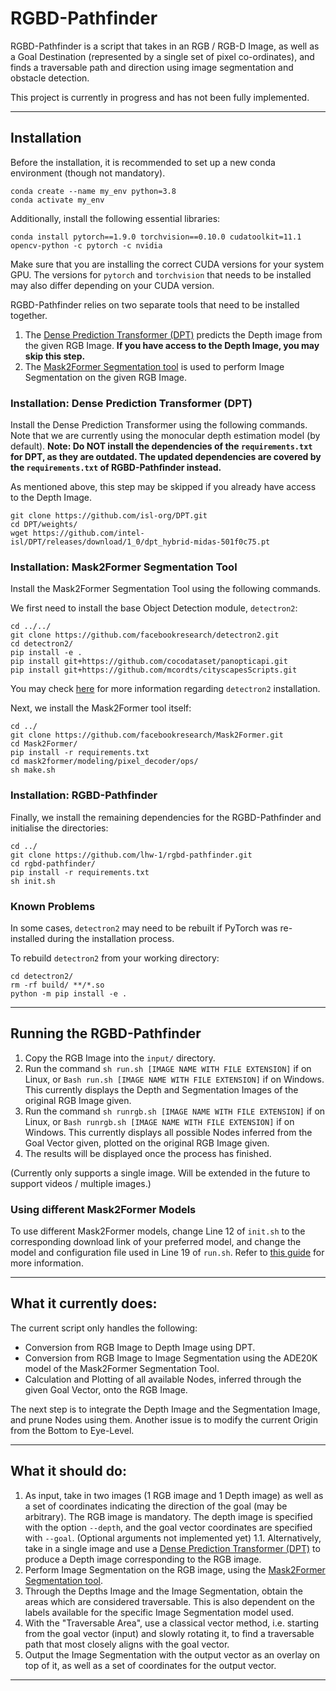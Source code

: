 # RGBD-Pathfinder

RGBD-Pathfinder is a script that takes in an RGB / RGB-D Image, as well as a Goal Destination (represented by a single set of pixel co-ordinates), and finds a traversable path and direction using image segmentation and obstacle detection.

This project is currently in progress and has not been fully implemented.

---

## Installation

Before the installation, it is recommended to set up a new conda environment (though not mandatory). 

```
conda create --name my_env python=3.8
conda activate my_env
```

Additionally, install the following essential libraries:

```
conda install pytorch==1.9.0 torchvision==0.10.0 cudatoolkit=11.1 opencv-python -c pytorch -c nvidia
```

Make sure that you are installing the correct CUDA versions for your system GPU. The versions for `pytorch` and `torchvision` that needs to be installed may also differ depending on your CUDA version.

RGBD-Pathfinder relies on two separate tools that need to be installed together. 

1. The [Dense Prediction Transformer (DPT)](https://github.com/isl-org/DPT) predicts the Depth image from the given RGB Image. **If you have access to the Depth Image, you may skip this step.**
2. The [Mask2Former Segmentation tool](https://github.com/facebookresearch/Mask2Former) is used to perform Image Segmentation on the given RGB Image.

### Installation: Dense Prediction Transformer (DPT)

Install the Dense Prediction Transformer using the following commands. Note that we are currently using the monocular depth estimation model (by default). **Note: Do NOT install the dependencies of the `requirements.txt` for DPT, as they are outdated. The updated dependencies are covered by the `requirements.txt` of RGBD-Pathfinder instead.**

As mentioned above, this step may be skipped if you already have access to the Depth Image.

```
git clone https://github.com/isl-org/DPT.git
cd DPT/weights/
wget https://github.com/intel-isl/DPT/releases/download/1_0/dpt_hybrid-midas-501f0c75.pt
```

### Installation: Mask2Former Segmentation Tool

Install the Mask2Former Segmentation Tool using the following commands. 

We first need to install the base Object Detection module, `detectron2`:

```
cd ../../
git clone https://github.com/facebookresearch/detectron2.git
cd detectron2/
pip install -e .
pip install git+https://github.com/cocodataset/panopticapi.git
pip install git+https://github.com/mcordts/cityscapesScripts.git
```

You may check [here](https://detectron2.readthedocs.io/en/latest/tutorials/install.html) for more information regarding `detectron2` installation.

Next, we install the Mask2Former tool itself:

```
cd ../
git clone https://github.com/facebookresearch/Mask2Former.git
cd Mask2Former/
pip install -r requirements.txt
cd mask2former/modeling/pixel_decoder/ops/
sh make.sh
```

### Installation: RGBD-Pathfinder

Finally, we install the remaining dependencies for the RGBD-Pathfinder and initialise the directories:

```
cd ../
git clone https://github.com/lhw-1/rgbd-pathfinder.git
cd rgbd-pathfinder/
pip install -r requirements.txt
sh init.sh
```

### Known Problems

In some cases, `detectron2` may need to be rebuilt if PyTorch was re-installed during the installation process.

To rebuild `detectron2` from your working directory:

```
cd detectron2/
rm -rf build/ **/*.so
python -m pip install -e .
```

---

## Running the RGBD-Pathfinder

1. Copy the RGB Image into the `input/` directory.
2. Run the command `sh run.sh [IMAGE NAME WITH FILE EXTENSION]` if on Linux, or `Bash run.sh [IMAGE NAME WITH FILE EXTENSION]` if on Windows. This currently displays the Depth and Segmentation Images of the original RGB Image given.
3. Run the command `sh runrgb.sh [IMAGE NAME WITH FILE EXTENSION]` if on Linux, or `Bash runrgb.sh [IMAGE NAME WITH FILE EXTENSION]` if on Windows. This currently displays all possible Nodes inferred from the Goal Vector given, plotted on the original RGB Image given.
3. The results will be displayed once the process has finished.

(Currently only supports a single image. Will be extended in the future to support videos / multiple images.)

### Using different Mask2Former Models

To use different Mask2Former models, change Line 12 of `init.sh` to the corresponding download link of your preferred model, and change the model and configuration file used in Line 19 of `run.sh`. Refer to [this guide](https://github.com/facebookresearch/Mask2Former/blob/main/GETTING_STARTED.md) for more information. 

---

## What it currently does:

The current script only handles the following:
- Conversion from RGB Image to Depth Image using DPT.
- Conversion from RGB Image to Image Segmentation using the ADE20K model of the Mask2Former Segmentation Tool.
- Calculation and Plotting of all available Nodes, inferred through the given Goal Vector, onto the RGB Image.

The next step is to integrate the Depth Image and the Segmentation Image, and prune Nodes using them.
Another issue is to modify the current Origin from the Bottom to Eye-Level.

---

## What it should do:

1. As input, take in two images (1 RGB image and 1 Depth image) as well as a set of coordinates indicating the direction of the goal (may be arbitrary). The RGB image is mandatory. The depth image is specified with the option `--depth`, and the goal vector coordinates are specified with `--goal`. (Optional arguments not implemented yet)
1.1. Alternatively, take in a single image and use a [Dense Prediction Transformer (DPT)](https://github.com/isl-org/DPT) to produce a Depth image corresponding to the RGB image.
2. Perform Image Segmentation on the RGB image, using the [Mask2Former Segmentation tool](https://github.com/facebookresearch/Mask2Former).
3. Through the Depths Image and the Image Segmentation, obtain the areas which are considered traversable. This is also dependent on the labels available for the specific Image Segmentation model used.
4. With the "Traversable Area", use a classical vector method, i.e. starting from the goal vector (input) and slowly rotating it, to find a traversable path that most closely aligns with the goal vector.
5. Output the Image Segmentation with the output vector as an overlay on top of it, as well as a set of coordinates for the output vector.

---
